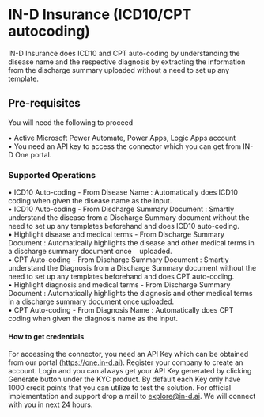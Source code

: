 # IN-D Insurance (ICD10/CPT autocoding)

IN-D Insurance does ICD10 and CPT auto-coding by understanding the disease name and the respective diagnosis by extracting the information from the discharge summary uploaded without a need to set up any template.

## Pre-requisites

You will need the following to proceed

• Active Microsoft Power Automate, Power Apps, Logic Apps account <br />
• You need an API key to access the connector which you can get from IN-D One portal.

### Supported Operations

• ICD10 Auto-coding - From Disease Name : Automatically does ICD10 coding when given the disease name as the input.<br />
• ICD10 Auto-coding - From Discharge Summary Document : Smartly understand the disease from a Discharge Summary document without the need to set up any templates beforehand and does ICD10 auto-coding. <br />
• Highlight disease and medical terms - From Discharge Summary Document : Automatically highlights the disease and other medical terms in a discharge summary document once    uploaded. <br />
• CPT Auto-coding - From Discharge Summary Document : Smartly understand the Diagnosis from a Discharge Summary document without the need to set up any templates beforehand and does CPT auto-coding.<br />
• Highlight diagnosis and medical terms - From Discharge Summary Document : Automatically highlights the diagnosis and other medical terms in a discharge summary document once uploaded. <br />
• CPT Auto-coding - From Diagnosis Name : Automatically does CPT coding when given the diagnosis name as the input. <br />

#### How to get credentials

For accessing the connector, you need an API Key which can be obtained from our portal (https://one.in-d.ai). Register your company to create an account. Login and you can always get your API Key generated by clicking Generate button under the KYC product. By default each Key only have 1000 credit points that you can utilize to test the solution. For official implementation and support drop a mail to explore@in-d.ai. We will connect with you in next 24 hours.

